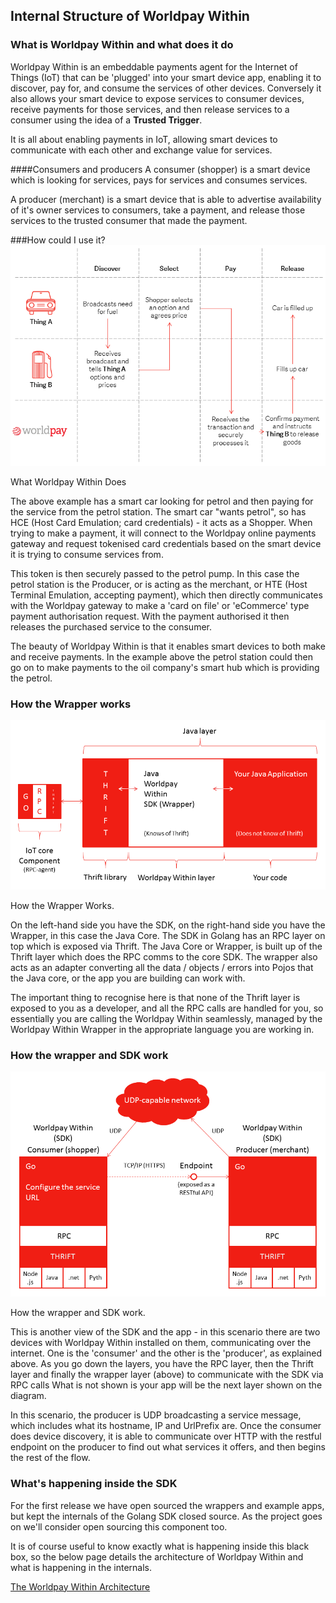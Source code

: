 ## Internal Structure of Worldpay Within

### What is Worldpay Within and what does it do

Worldpay Within is an embeddable payments agent for the Internet of Things (IoT) that can be 'plugged' into your smart device app, enabling it to discover, pay for, and consume the services of other devices. Conversely it also allows your smart device to expose services to consumer devices, receive payments for those services, and then release services to a consumer using the idea of a **Trusted Trigger**.

It is all about enabling payments in IoT, allowing smart devices to communicate with each other and exchange value for services.

####Consumers and producers
A consumer (shopper) is a smart device which is looking for services, pays for services and consumes services.

A producer (merchant) is a smart device that is able to advertise availability of it's owner services to consumers, take a payment, and release those services to the trusted consumer that made the payment.

###How could I use it?
![What Worldpay Within Does](images/the-flows/car-fuel-flow.png)
<figcaption>What Worldpay Within Does</figcaption>

The above example has a smart car looking for petrol and then paying for the service from the petrol station. The smart car "wants petrol", so has HCE (Host Card Emulation; card credentials) - it acts as a Shopper. When trying to make a payment, it will connect to the Worldpay online payments gateway and request tokenised card credentials based on the smart device it is trying to consume services from.

This token is then securely passed to the petrol pump. In this case the petrol station is the Producer, or is acting as the merchant, or HTE (Host Terminal Emulation, accepting payment), which then directly communicates with the Worldpay gateway to make a 'card on file' or 'eCommerce' type payment authorisation request. With the payment authorised it then releases the purchased service to the consumer.

The beauty of Worldpay Within is that it enables smart devices to both make and receive payments. In the example above the petrol station could then go on to make payments to the oil company's smart hub which is providing the petrol.

### How the Wrapper works

![How the Wrapper Works](images/the-flows/internal-structure-2.png)
<figcaption>How the Wrapper Works.</figcaption>

On the left-hand side you have the SDK, on the right-hand side you have the Wrapper, in this case the Java Core. The SDK in Golang has an RPC layer on top which is exposed via Thrift. The Java Core or Wrapper, is built up of the Thrift layer which does the RPC comms to the core SDK. The wrapper also acts as an adapter converting all the data / objects / errors into Pojos that the Java core, or the app you are building can work with.

The important thing to recognise here is that none of the Thrift layer is exposed to you as a developer, and all the RPC calls are handled for you, so essentially you are calling the Worldpay Within seamlessly, managed by the Worldpay Within Wrapper in the appropriate language you are working in.

### How the wrapper and SDK work

![How the wrapper and SDK work](images/the-flows/internal-structure-3.png)
<figcaption>How the wrapper and SDK work.</figcaption>

This is another view of the SDK and the app - in this scenario there are two devices with Worldpay Within installed on them, communicating over the internet. One is the 'consumer' and the other is the 'producer', as explained above. As you go down the layers, you have the RPC layer, then the Thrift layer and finally the wrapper layer (above) to communicate with the SDK via RPC calls What is not shown is your app will be the next layer shown on the diagram.

In this scenario, the producer is UDP broadcasting a service message, which includes what its hostname, IP and UrlPrefix are. Once the consumer does device discovery, it is able to communicate over HTTP with the restful endpoint on the producer to find out what services it offers, and then begins the rest of the flow.

### What's happening inside the SDK

For the first release we have open sourced the wrappers and example apps, but kept the internals of the Golang SDK closed source. As the project goes on we'll consider open sourcing this component too.

It is of course useful to know exactly what is happening inside this black box, so the below page details the architecture of Worldpay Within and what is happening in the internals.


[The Worldpay Within Architecture](architecture.html)
